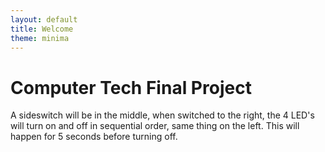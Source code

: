 ```yaml
---
layout: default
title: Welcome
theme: minima
---
```


# Computer Tech Final Project
A sideswitch will be in the middle, when switched to the right, the 4 LED's will turn on and off in sequential order, same thing on the left. This will happen for 5 seconds before turning off.
